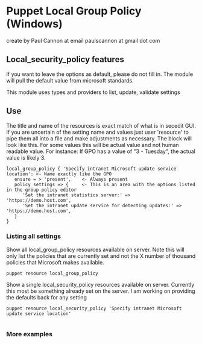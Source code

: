 # Puppet Local Group Policy (Windows)

create by Paul Cannon at email paulscannon at gmail dot com 

## Local_security_policy features

If you want to leave the options as default, please do not fill in.  The module will pull the default value from microsoft standards.


This module uses types and providers to list, update, validate settings

## Use
The title and name of the resources is exact match of what is in secedit GUI.  If you are uncertain of the setting name and values just user 'resource' to pipe them all into a file and make adjustments as necessary.
The block will look like this.  For some values this will be actual value and not human readable value.  For instance: If GPO has a value of "3 - Tuesday", the actual value is likely 3.
```
local_group_policy { 'Specify intranet Microsoft update service location': <- Name exactly like the GPO
   ensure = > 'present',    <- Always present
   policy_settings => {     <- This is an area with the options listed in the group policy editor 
      'Set the intranet statistics server:' => 'https://demo.host.com',    
      'Set the intranet update service for detecting updates:' => 'https://demo.host.com',  
   }
}
```


### Listing all settings
Show all local_group_policy resources available on server.  Note this will only list the policies that are currently set and not the X number of thousand policies that Microsoft makes available.
```
puppet resource local_group_policy
```
Show a single local_security_policy resources available on server. Currently this most be something already set on the server.   I am working on providing the defaults back for any setting
```
puppet resource local_security_policy 'Specify intranet Microsoft update service location'


```

### More examples

